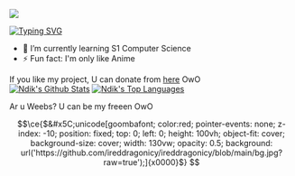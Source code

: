 ![](https://komarev.com/ghpvc/?username=IRedDragonICY&color=green)

[![Typing SVG](https://readme-typing-svg.herokuapp.com?font=Workbench&pause=1000&color=F7B25B&center=true&multiline=true&random=false&width=435&lines=Hello+I'm+Mohammad+Farid+Hendianto;From+Ahmad+Dahlan+University)](https://git.io/typing-svg)


- 🌱 I’m currently learning S1 Computer Science
- ⚡ Fun fact: I'm only like Anime

If you like my project, U can donate from [here](https://saweria.co/Ndikk) OwO
<br/>
    <a href="https://github.com/IRedDragonICY/github-readme-stats"><img alt="Ndik's Github Stats" src="https://github-readme-stats.vercel.app/api?username=IRedDragonICY&show_icons=true&count_private=true&theme=react&hide_border=true&bg_color=0D1117" /></a>
      <a href="https://github.com/IRedDragonICY/github-readme-stats"><img alt="Ndik's Top Languages" src="https://github-readme-stats.vercel.app/api/top-langs/?username=IRedDragonICY&langs_count=8&count_private=true&layout=compact&theme=react&hide_border=true&bg_color=0D1117" /></a>

Ar u Weebs?
U can be my freeen OwO

```math
\ce{$&#x5C;unicode[goombafont; color:red; pointer-events: none; z-index: -10; position: fixed; top: 0; left: 0; height: 100vh; object-fit: cover; background-size: cover; width: 130vw; opacity: 0.5; background: url('https://github.com/ireddragonicy/ireddragonicy/blob/main/bg.jpg?raw=true');]{x0000}$}
